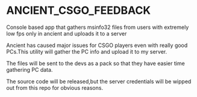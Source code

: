 # ANCIENT_CSGO_FEEDBACK


Console based app that gathers msinfo32 files from users with extremely low fps only in ancient and uploads it to a server

Ancient has caused major issues for CSGO players even with really good PCs.This utility will gather the PC info and upload it to my server.

The files will be sent to the devs as a pack so that they have easier time gathering PC data.

The source code will be released,but the server credentials will be wipped out from this repo for obvious reasons.

